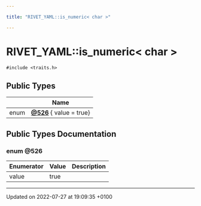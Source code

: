 ```yaml
---

title: "RIVET_YAML::is_numeric< char >"

---
```


# RIVET_YAML::is_numeric< char >






`#include <traits.h>`

## Public Types

|                | Name           |
| -------------- | -------------- |
| enum| **[@526](http://example.org/classes/structrivet__yaml_1_1is__numeric_3_01char_01_4/#enum-@526)** { value = true} |

## Public Types Documentation

### enum @526

| Enumerator | Value | Description |
| ---------- | ----- | ----------- |
| value | true|   |




-------------------------------

Updated on 2022-07-27 at 19:09:35 +0100